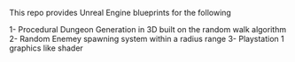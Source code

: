 This repo provides Unreal Engine blueprints for the following

1- Procedural Dungeon Generation in 3D built on the random walk algorithm
2- Random Enemey spawning system within a radius range
3- Playstation 1 graphics like shader 

